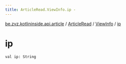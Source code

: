 ```yaml
---
title: ArticleRead.ViewInfo.ip - 
---
```


[be.zvz.kotlininside.api.article](../../index.html) / [ArticleRead](../index.html) / [ViewInfo](index.html) / [ip](./ip.html)

# ip

`val ip: String`